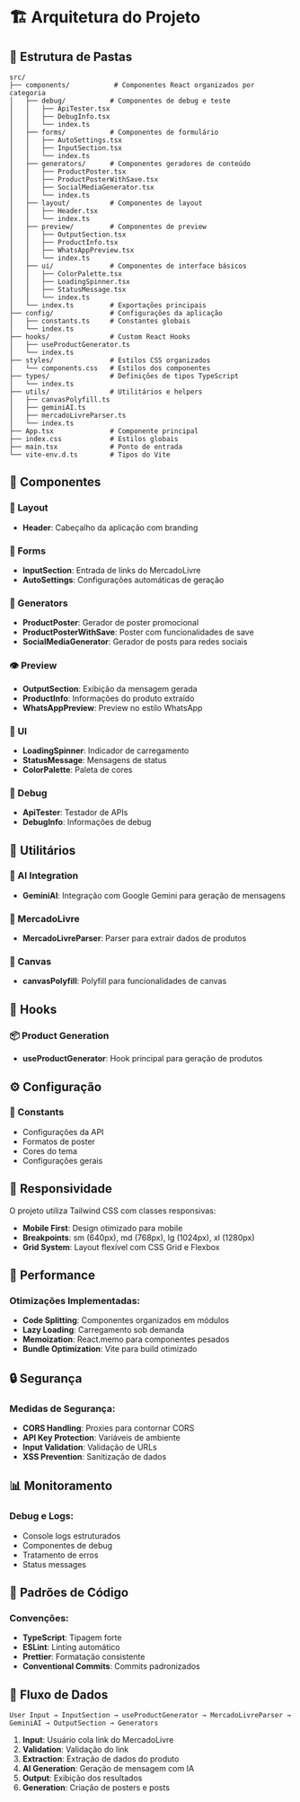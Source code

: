 # 🏗️ Arquitetura do Projeto

## 📁 Estrutura de Pastas

```
src/
├── components/           # Componentes React organizados por categoria
│   ├── debug/           # Componentes de debug e teste
│   │   ├── ApiTester.tsx
│   │   ├── DebugInfo.tsx
│   │   └── index.ts
│   ├── forms/           # Componentes de formulário
│   │   ├── AutoSettings.tsx
│   │   ├── InputSection.tsx
│   │   └── index.ts
│   ├── generators/      # Componentes geradores de conteúdo
│   │   ├── ProductPoster.tsx
│   │   ├── ProductPosterWithSave.tsx
│   │   ├── SocialMediaGenerator.tsx
│   │   └── index.ts
│   ├── layout/          # Componentes de layout
│   │   ├── Header.tsx
│   │   └── index.ts
│   ├── preview/         # Componentes de preview
│   │   ├── OutputSection.tsx
│   │   ├── ProductInfo.tsx
│   │   ├── WhatsAppPreview.tsx
│   │   └── index.ts
│   ├── ui/              # Componentes de interface básicos
│   │   ├── ColorPalette.tsx
│   │   ├── LoadingSpinner.tsx
│   │   ├── StatusMessage.tsx
│   │   └── index.ts
│   └── index.ts         # Exportações principais
├── config/              # Configurações da aplicação
│   ├── constants.ts     # Constantes globais
│   └── index.ts
├── hooks/               # Custom React Hooks
│   ├── useProductGenerator.ts
│   └── index.ts
├── styles/              # Estilos CSS organizados
│   └── components.css   # Estilos dos componentes
├── types/               # Definições de tipos TypeScript
│   └── index.ts
├── utils/               # Utilitários e helpers
│   ├── canvasPolyfill.ts
│   ├── geminiAI.ts
│   ├── mercadoLivreParser.ts
│   └── index.ts
├── App.tsx              # Componente principal
├── index.css            # Estilos globais
├── main.tsx             # Ponto de entrada
└── vite-env.d.ts        # Tipos do Vite
```

## 🧩 Componentes

### 📱 Layout
- **Header**: Cabeçalho da aplicação com branding

### 📝 Forms
- **InputSection**: Entrada de links do MercadoLivre
- **AutoSettings**: Configurações automáticas de geração

### 🎨 Generators
- **ProductPoster**: Gerador de poster promocional
- **ProductPosterWithSave**: Poster com funcionalidades de save
- **SocialMediaGenerator**: Gerador de posts para redes sociais

### 👁️ Preview
- **OutputSection**: Exibição da mensagem gerada
- **ProductInfo**: Informações do produto extraído
- **WhatsAppPreview**: Preview no estilo WhatsApp

### 🎯 UI
- **LoadingSpinner**: Indicador de carregamento
- **StatusMessage**: Mensagens de status
- **ColorPalette**: Paleta de cores

### 🔧 Debug
- **ApiTester**: Testador de APIs
- **DebugInfo**: Informações de debug

## 🔧 Utilitários

### 🤖 AI Integration
- **GeminiAI**: Integração com Google Gemini para geração de mensagens

### 🛒 MercadoLivre
- **MercadoLivreParser**: Parser para extrair dados de produtos

### 🎨 Canvas
- **canvasPolyfill**: Polyfill para funcionalidades de canvas

## 🎣 Hooks

### 📦 Product Generation
- **useProductGenerator**: Hook principal para geração de produtos

## ⚙️ Configuração

### 🔧 Constants
- Configurações da API
- Formatos de poster
- Cores do tema
- Configurações gerais

## 📱 Responsividade

O projeto utiliza Tailwind CSS com classes responsivas:
- **Mobile First**: Design otimizado para mobile
- **Breakpoints**: sm (640px), md (768px), lg (1024px), xl (1280px)
- **Grid System**: Layout flexível com CSS Grid e Flexbox

## 🚀 Performance

### Otimizações Implementadas:
- **Code Splitting**: Componentes organizados em módulos
- **Lazy Loading**: Carregamento sob demanda
- **Memoization**: React.memo para componentes pesados
- **Bundle Optimization**: Vite para build otimizado

## 🔒 Segurança

### Medidas de Segurança:
- **CORS Handling**: Proxies para contornar CORS
- **API Key Protection**: Variáveis de ambiente
- **Input Validation**: Validação de URLs
- **XSS Prevention**: Sanitização de dados

## 📊 Monitoramento

### Debug e Logs:
- Console logs estruturados
- Componentes de debug
- Tratamento de erros
- Status messages

## 🎯 Padrões de Código

### Convenções:
- **TypeScript**: Tipagem forte
- **ESLint**: Linting automático
- **Prettier**: Formatação consistente
- **Conventional Commits**: Commits padronizados

## 🔄 Fluxo de Dados

```
User Input → InputSection → useProductGenerator → MercadoLivreParser → GeminiAI → OutputSection → Generators
```

1. **Input**: Usuário cola link do MercadoLivre
2. **Validation**: Validação do link
3. **Extraction**: Extração de dados do produto
4. **AI Generation**: Geração de mensagem com IA
5. **Output**: Exibição dos resultados
6. **Generation**: Criação de posters e posts